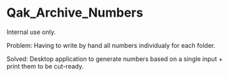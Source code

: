 # Qak_Archive_Numbers

Internal use only.

Problem: Having to write by hand all numbers individualy for each folder.

Solved: Desktop application to generate numbers based on a single input + print them to be cut-ready.
